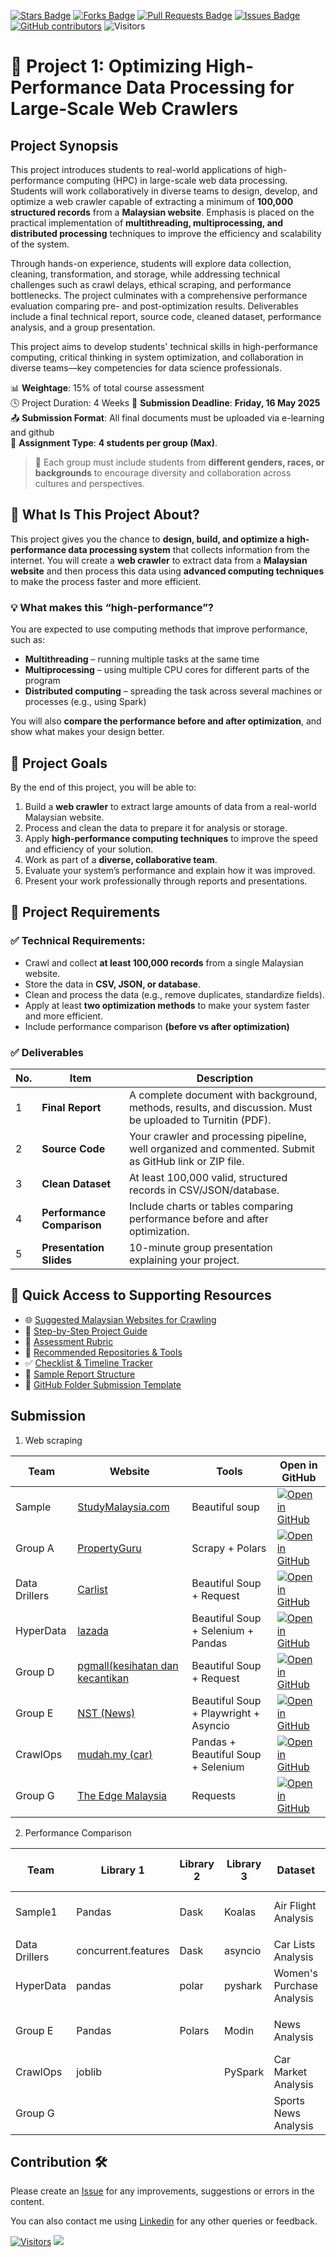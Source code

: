 <a href="https://github.com/drshahizan/HPDP/stargazers"><img src="https://img.shields.io/github/stars/drshahizan/HPDP" alt="Stars Badge"/></a>
<a href="https://github.com/drshahizan/HPDP/network/members"><img src="https://img.shields.io/github/forks/drshahizan/HPDP" alt="Forks Badge"/></a>
<a href="https://github.com/drshahizan/HPDP/pulls"><img src="https://img.shields.io/github/issues-pr/drshahizan/HPDP" alt="Pull Requests Badge"/></a>
<a href="https://github.com/drshahizan/HPDP/issues"><img src="https://img.shields.io/github/issues/drshahizan/HPDP" alt="Issues Badge"/></a>
<a href="https://github.com/drshahizan/HPDP/graphs/contributors"><img alt="GitHub contributors" src="https://img.shields.io/github/contributors/drshahizan/HPDP?color=2b9348"></a>
![Visitors](https://api.visitorbadge.io/api/visitors?path=https%3A%2F%2Fgithub.com%2Fdrshahizan%2FHPDP&labelColor=%23d9e3f0&countColor=%23697689&style=flat)

# 📄 Project 1: Optimizing High-Performance Data Processing for Large-Scale Web Crawlers

## Project Synopsis
This project introduces students to real-world applications of high-performance computing (HPC) in large-scale web data processing. Students will work collaboratively in diverse teams to design, develop, and optimize a web crawler capable of extracting a minimum of **100,000 structured records** from a **Malaysian website**. Emphasis is placed on the practical implementation of **multithreading, multiprocessing, and distributed processing** techniques to improve the efficiency and scalability of the system. 

Through hands-on experience, students will explore data collection, cleaning, transformation, and storage, while addressing technical challenges such as crawl delays, ethical scraping, and performance bottlenecks. The project culminates with a comprehensive performance evaluation comparing pre- and post-optimization results. Deliverables include a final technical report, source code, cleaned dataset, performance analysis, and a group presentation. 

This project aims to develop students' technical skills in high-performance computing, critical thinking in system optimization, and collaboration in diverse teams—key competencies for data science professionals.

📊 **Weightage**: 15% of total course assessment  
🕓 Project Duration: 4 Weeks
📅 **Submission Deadline**: **Friday, 16 May 2025**  
📤 **Submission Format**: All final documents must be uploaded via e-learning and github  
👥 **Assignment Type**: **4 students per group (Max)**. 
> 📌 Each group must include students from **different genders, races, or backgrounds** to encourage diversity and collaboration across cultures and perspectives.

## 🧠 **What Is This Project About?**

This project gives you the chance to **design, build, and optimize a high-performance data processing system** that collects information from the internet. You will create a **web crawler** to extract data from a **Malaysian website** and then process this data using **advanced computing techniques** to make the process faster and more efficient.

### 💡 What makes this “high-performance”?
You are expected to use computing methods that improve performance, such as:
- **Multithreading** – running multiple tasks at the same time
- **Multiprocessing** – using multiple CPU cores for different parts of the program
- **Distributed computing** – spreading the task across several machines or processes (e.g., using Spark)

You will also **compare the performance before and after optimization**, and show what makes your design better.

## 🎯 **Project Goals**

By the end of this project, you will be able to:
1. Build a **web crawler** to extract large amounts of data from a real-world Malaysian website.
2. Process and clean the data to prepare it for analysis or storage.
3. Apply **high-performance computing techniques** to improve the speed and efficiency of your solution.
4. Work as part of a **diverse, collaborative team**.
5. Evaluate your system’s performance and explain how it was improved.
6. Present your work professionally through reports and presentations.

## 📌 Project Requirements

### ✅ Technical Requirements:
- Crawl and collect **at least 100,000 records** from a single Malaysian website.
- Store the data in **CSV, JSON, or database**.
- Clean and process the data (e.g., remove duplicates, standardize fields).
- Apply at least **two optimization methods** to make your system faster and more efficient.
- Include performance comparison **(before vs after optimization)**
  
### ✅ Deliverables
| No. | Item | Description |
|-----|------|-------------|
| 1 | **Final Report** | A complete document with background, methods, results, and discussion. Must be uploaded to Turnitin (PDF). |
| 2 | **Source Code** | Your crawler and processing pipeline, well organized and commented. Submit as GitHub link or ZIP file. |
| 3 | **Clean Dataset** | At least 100,000 valid, structured records in CSV/JSON/database. |
| 4 | **Performance Comparison** | Include charts or tables comparing performance before and after optimization. |
| 5 | **Presentation Slides** | 10-minute group presentation explaining your project. |

## 🔗 Quick Access to Supporting Resources

- 🌐 [Suggested Malaysian Websites for Crawling](p1_web.md)  
- 🧭 [Step-by-Step Project Guide](p1_step.md)  
- 🧾 [Assessment Rubric](p1_rubric.md)  
- 🔗 [Recommended Repositories & Tools](p1_tools.md)  
- ✅ [Checklist & Timeline Tracker](p1_checklist.md)  
- 📄 [Sample Report Structure](p1_report.md)  
- 📁 [GitHub Folder Submission Template](p1_github.md)

## Submission

1. Web scraping
   
| Team | Website | Tools |  Open in GitHub |
| ----- | ----- | ------ | ------ | 
| Sample | [StudyMalaysia.com](https://www.studymalaysia.com) | Beautiful soup| [![Open in GitHub](https://img.shields.io/static/v1?label=&message=Open%20in%20GitHub&labelColor=grey&color=blue&logo=github)](p1/sample/A1) |
| Group A |   [PropertyGuru](https://www.propertyguru.com.my/)     | Scrapy + Polars |   [![Open in GitHub](https://img.shields.io/static/v1?label=&message=Open%20in%20GitHub&labelColor=grey&color=blue&logo=github)](p1/GroupA)     |
| Data Drillers     | [Carlist](https://www.carlist.my/cars-for-sale/malaysia)       | Beautiful Soup + Request       | [![Open in GitHub](https://img.shields.io/static/v1?label=&message=Open%20in%20GitHub&labelColor=grey&color=blue&logo=github)](p1/GroupB)        |
| HyperData | [lazada](https://www.lazada.com.my/catalog/?q=Women%27s%20Fashion&price=0-25) | Beautiful Soup + Selenium + Pandas |[![Open in GitHub](https://img.shields.io/static/v1?label=&message=Open%20in%20GitHub&labelColor=grey&color=blue&logo=github)](p1/GroupC)|
| Group D | [pgmall(kesihatan dan kecantikan](https://pgmall.my/category?path=1&page=4129) | Beautiful Soup + Request| [![Open in GitHub](https://img.shields.io/static/v1?label=&message=Open%20in%20GitHub&labelColor=grey&color=blue&logo=github)](p1/GroupD)|
| Group E | [NST (News)](https://www.nst.com.my/news) | Beautiful Soup + Playwright + Asyncio | [![Open in GitHub](https://img.shields.io/static/v1?label=&message=Open%20in%20GitHub&labelColor=grey&color=blue&logo=github)](p1/GroupE) |
| CrawlOps | [mudah.my (car)](https://www.mudah.my/malaysia/cars-for-sale) | Pandas + Beautiful Soup + Selenium |[![Open in GitHub](https://img.shields.io/static/v1?label=&message=Open%20in%20GitHub&labelColor=grey&color=blue&logo=github)](p1/CrawlOps)|
| Group G | [The Edge Malaysia](https://theedgemalaysia.com/) |  Requests  |  [![Open in GitHub](https://img.shields.io/static/v1?label=&message=Open%20in%20GitHub&labelColor=grey&color=blue&logo=github)](p1/GroupG)      |

2. Performance Comparison

| Team | Library 1 | Library 2 | Library 3 | Dataset |  Open in GitHub |
| ----- | ----- | ------ | ------ |  ------ | :------: | 
| Sample1 | Pandas | Dask | Koalas | Air Flight Analysis | [![Open in GitHub](https://img.shields.io/static/v1?label=&message=Open%20in%20GitHub&labelColor=grey&color=blue&logo=github)](p1/sample/A2) |
|       |          |           |           |         |                  |
| Data Drillers      |  concurrent.features        |   Dask        |    asyncio       |  Car Lists Analysis       |                  |
| HyperData  |   pandas   |  polar  |   pyshark      |   Women's Purchase Analysis      |  [![Open in GitHub](https://img.shields.io/static/v1?label=&message=Open%20in%20GitHub&labelColor=grey&color=blue&logo=github)](p1/GroupC)   |
|       |          |           |           |         |                  |
| Group E | Pandas | Polars | Modin | News Analysis | [![Open in GitHub](https://img.shields.io/static/v1?label=&message=Open%20in%20GitHub&labelColor=grey&color=blue&logo=github)](p1/GroupE) |
| CrawlOps | joblib |           | PySpark    | Car Market Analysis | [![Open in GitHub](https://img.shields.io/static/v1?label=&message=Open%20in%20GitHub&labelColor=grey&color=blue&logo=github)](p1/CrawlOps) |
| Group G |  |  |   |  Sports News Analysis    | [![Open in GitHub](https://img.shields.io/static/v1?label=&message=Open%20in%20GitHub&labelColor=grey&color=blue&logo=github)](p1/GroupG)  |

## Contribution 🛠️
Please create an [Issue](https://github.com/drshahizan/HPDP/issues) for any improvements, suggestions or errors in the content.

You can also contact me using [Linkedin](https://www.linkedin.com/in/drshahizan/) for any other queries or feedback.

[![Visitors](https://api.visitorbadge.io/api/visitors?path=https%3A%2F%2Fgithub.com%2Fdrshahizan&labelColor=%23697689&countColor=%23555555&style=plastic)](https://visitorbadge.io/status?path=https%3A%2F%2Fgithub.com%2Fdrshahizan)
![](https://hit.yhype.me/github/profile?user_id=81284918)
